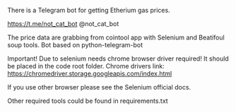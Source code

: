 There is a Telegram bot for getting Etherium gas prices.

https://t.me/not_cat_bot
@not_cat_bot

The price data are grabbing from cointool app with Selenium and Beatifoul soup tools.
Bot based on python-telegram-bot

Important!
Due to selenium needs chrome browser driver required!
It should be placed in the code root folder.
Chrome drivers link: https://chromedriver.storage.googleapis.com/index.html

If you use other browser please see the Selenium official docs.

Other required tools could be found in requirements.txt